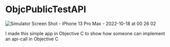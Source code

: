 # ObjcPublicTestAPI
![Simulator Screen Shot - iPhone 13 Pro Max - 2022-10-18 at 00 26 02](https://user-images.githubusercontent.com/79055304/196287284-609dc616-299e-4bcc-8611-79532e048ffd.png)

I made this simple app in Objective C to show how someone can implement an api-call in Objective C

